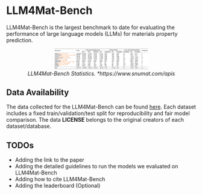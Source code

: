 # LLM4Mat-Bench
LLM4Mat-Bench is the largest benchmark to date for evaluating the performance of large language models (LLMs) for materials property prediction.

<p align="center" width="100%">
    <img src="figures/llm4mat-bench_stats.png" alt="image" width="50%" height="auto">
    <br>
    <em>LLM4Mat-Bench Statistics. *https://www.snumat.com/apis</em>
</p>

## Data Availability
The data collected for the LLM4Mat-Bench can be found [here](https://drive.google.com/drive/folders/1HpGhuNHG4EQCQMZaKPwEQNH9stJKw-ht). Each dataset includes a fixed train/validation/test split for reproducibility and fair model comparison. The data **LICENSE** belongs to the original creators of each dataset/database.

## TODOs
- Adding the link to the paper
- Adding the detailed guidelines to run the models we evaluated on LLM4Mat-Bench
- Adding how to cite LLM4Mat-Bench
- Adding the leaderboard (Optional)